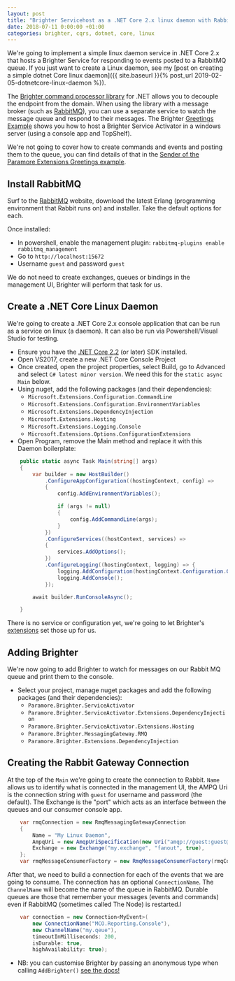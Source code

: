 ```yaml
---
layout: post
title: "Brighter Servicehost as a .NET Core 2.x linux daemon with RabbitMQ"
date: 2018-07-11 0:00:00 +01:00
categories: brighter, cqrs, dotnet, core, linux
---
```

We're going to implement a simple linux daemon service in .NET Core 2.x that hosts a Brighter Service for responding to events posted to a RabbitMQ queue. If you just want to create a Linux daemon, see my [post on creating a simple dotnet Core linux daemon]({{ site.baseurl }}{% post_url 2019-02-05-dotnetcore-linux-daemon %}).

The [Brighter command processor library](https://www.goparamore.io) for .NET allows you to decouple the endpoint from the domain. When using the library with a message broker (such as [RabbitMQ](https://www.rabbitmq.com/)), you can use a separate service to watch the message queue and respond to their messages. The Brighter [Greetings Example](https://www.goparamore.io/greetings-example/) shows you how to host a Brighter Service Activator in a windows server (using a console app and TopShelf). 

We're not going to cover how to create commands and events and posting them to the queue, you can find details of that in the [Sender of the Paramore Extensions Greetings example](https://github.com/BrighterCommand/Paramore.Brighter.Extensions/blob/master/samples/GreetingsSender/Program.cs).

## Install RabbitMQ
Surf to the [RabbitMQ](https://www.rabbitmq.com/) website, download the latest Erlang (programming environment that Rabbit runs on) and installer. Take the default options for each. 

Once installed:
- In powershell, enable the management plugin: `rabbitmq-plugins enable rabbitmq_management`
- Go to `http://localhost:15672`
- Username `guest` and password `guest`

We do not need to create exchanges, queues or bindings in the management UI, Brighter will perform that task for us.

## Create a .NET Core Linux Daemon
We're going to create a .NET Core 2.x console application that can be run as a service on linux (a daemon). It can also be run via Powershell/Visual Studio for testing.

- Ensure you have the [.NET Core 2.2](https://dotnet.microsoft.com/download/dotnet-core/2.2) (or later) SDK installed.
- Open VS2017, create a new .NET Core Console Project
- Once created, open the project properties, select Build, go to Advanced and select `C# latest minor version`. We need this for the `static async Main` below.
- Using nuget, add the following packages (and their dependencies):
  - `Microsoft.Extensions.Configuration.CommandLine`
  - `Microsoft.Extensions.Configuration.EnvironmentVariables`
  - `Microsoft.Extensions.DependencyInjection`
  - `Microsoft.Extensions.Hosting`
  - `Microsoft.Extensions.Logging.Console`
  - `Microsoft.Extensions.Options.ConfigurationExtensions`
- Open Program, remove the Main method and replace it with this Daemon boilerplate:

```csharp
    public static async Task Main(string[] args)
    {
        var builder = new HostBuilder()
            .ConfigureAppConfiguration((hostingContext, config) =>
            {
                config.AddEnvironmentVariables();

                if (args != null)
                {
                    config.AddCommandLine(args);
                }
            })
            .ConfigureServices((hostContext, services) =>
            {
                services.AddOptions();
            })
            .ConfigureLogging((hostingContext, logging) => {
                logging.AddConfiguration(hostingContext.Configuration.GetSection("Logging"));
                logging.AddConsole();
            });

        await builder.RunConsoleAsync();

    }
```

There is no service or configuration yet, we're going to let Brighter's [extensions](https://github.com/BrighterCommand/Paramore.Brighter.Extensions) set those up for us.

## Adding Brighter
We're now going to add Brighter to watch for messages on our Rabbit MQ queue and print them to the console.

- Select your project, manage nuget packages and add the following packages (and their dependencies):
  - `Paramore.Brighter.ServiceActivator`
  - `Paramore.Brighter.ServiceActivator.Extensions.DependencyInjection`
  - `Paramore.Brighter.ServiceActivator.Extensions.Hosting`
  - `Paramore.Brighter.MessagingGateway.RMQ`
  - `Paramore.Brighter.Extensions.DependencyInjection`

## Creating the Rabbit Gateway Connection
At the top of the `Main` we're going to create the connection to Rabbit. `Name` allows us to identify what is connected in the management UI, the AMPQ Uri is the connection string with `guest` for username and password (the default). The Exchange is the "port" which acts as an interface between the queues and our consumer console app.

```csharp
    var rmqConnection = new RmqMessagingGatewayConnection
    {
        Name = "My Linux Daemon",
        AmpqUri = new AmqpUriSpecification(new Uri("amqp://guest:guest@localhost:5672")),
        Exchange = new Exchange("my.exchange", "fanout", true),
    };
    var rmqMessageConsumerFactory = new RmqMessageConsumerFactory(rmqConnection);
```

After that, we need to build a connection for each of the events that we are going to consume. The connection has an optional `ConnectionName`. The `ChannelName` will become the name of the queue in RabbitMQ. Durable queues are those that remember your messages (events and commands) even if RabbitMQ (sometimes called The Node) is restarted.l

```csharp
    var connection = new Connection<MyEvent>(
        new ConnectionName("MCO.Reporting.Console"),
        new ChannelName("my.qeue"),
        timeoutInMilliseconds: 200,
        isDurable: true,
        highAvailability: true);
```

- NB: you can customise Brighter by passing an anonymous type when calling `AddBrighter()` [see the docs!](https://github.com/BrighterCommand/Paramore.Brighter.Extensions#1-paramorebrighterextensionsdependencyinjection)

